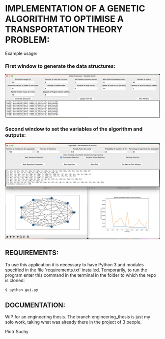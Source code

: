 ﻿# IMPLEMENTATION OF A GENETIC ALGORITHM TO OPTIMISE A TRANSPORTATION THEORY PROBLEM:

Example usage:
### First window to generate the data structures:

!["First window to set the parameters"](media/parameters_window.png)

### Second window to set the variables of the algorithm and outputs:

!["Second window to set the variables of the algorithm"](media/alg_window.png)



## REQUIREMENTS:

To use this application it is necessary to have Python 3 and modules specified in the file 'requirements.txt' installed.
Temporarily, to run the program enter this command in the terminal in the folder to which the repo is cloned:

```zsh
$ python gui.py
```

## DOCUMENTATION:

WIP for an engineering thesis. The branch engineering_thesis is just my solo work, taking what was already there in the project of 3 people.

Piotr Suchy
